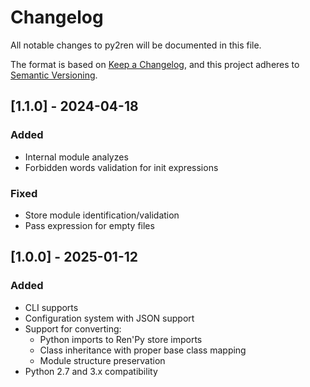 # Changelog

All notable changes to py2ren will be documented in this file.

The format is based on [Keep a Changelog](https://keepachangelog.com/en/1.0.0/),
and this project adheres to [Semantic Versioning](https://semver.org/spec/v2.0.0.html).

## [1.1.0] - 2024-04-18
### Added
- Internal module analyzes
- Forbidden words validation for init expressions

### Fixed
- Store module identification/validation
- Pass expression for empty files

## [1.0.0] - 2025-01-12

### Added
- CLI supports
- Configuration system with JSON support
- Support for converting:
  - Python imports to Ren'Py store imports
  - Class inheritance with proper base class mapping
  - Module structure preservation
- Python 2.7 and 3.x compatibility

[1.0]: https://github.com/username/py2ren/releases/tag/v1.0.0